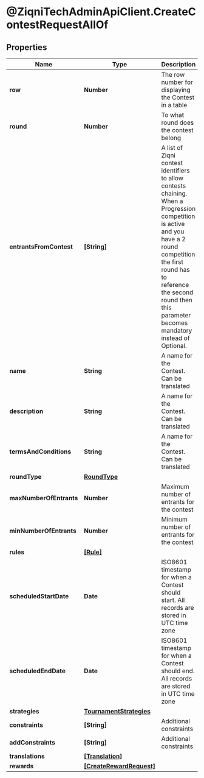 # @ZiqniTechAdminApiClient.CreateContestRequestAllOf

## Properties

Name | Type | Description | Notes
------------ | ------------- | ------------- | -------------
**row** | **Number** | The row number for displaying the Contest in a table | [optional] 
**round** | **Number** | To what round does the contest belong | [optional] 
**entrantsFromContest** | **[String]** | A list of Ziqni contest identifiers to allow contests chaining. When a Progression competition is active and you have a 2 round competition the first round has to reference the second round then this parameter becomes mandatory instead of Optional. | [optional] 
**name** | **String** | A name for the Contest. Can be translated | 
**description** | **String** | A name for the Contest. Can be translated | [optional] 
**termsAndConditions** | **String** | A name for the Contest. Can be translated | [optional] 
**roundType** | [**RoundType**](RoundType.md) |  | 
**maxNumberOfEntrants** | **Number** | Maximum number of entrants for the contest | [optional] 
**minNumberOfEntrants** | **Number** | Minimum number of entrants for the contest | 
**rules** | [**[Rule]**](Rule.md) |  | [optional] 
**scheduledStartDate** | **Date** | ISO8601 timestamp for when a Contest should start. All records are stored in UTC time zone | 
**scheduledEndDate** | **Date** | ISO8601 timestamp for when a Contest should end. All records are stored in UTC time zone | 
**strategies** | [**TournamentStrategies**](TournamentStrategies.md) |  | 
**constraints** | **[String]** | Additional constraints | 
**addConstraints** | **[String]** | Additional constraints | [optional] 
**translations** | [**[Translation]**](Translation.md) |  | [optional] 
**rewards** | [**[CreateRewardRequest]**](CreateRewardRequest.md) |  | [optional] 


